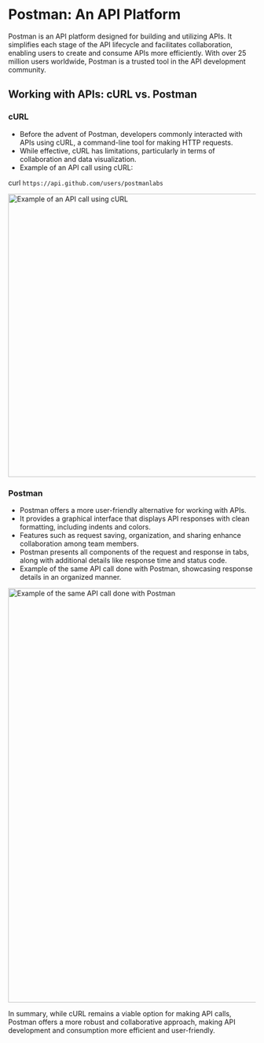 # Postman: An API Platform

Postman is an API platform designed for building and utilizing APIs. It simplifies each stage of the API lifecycle and facilitates collaboration, enabling users to create and consume APIs more efficiently. With over 25 million users worldwide, Postman is a trusted tool in the API development community.

## Working with APIs: cURL vs. Postman

### cURL
- Before the advent of Postman, developers commonly interacted with APIs using cURL, a command-line tool for making HTTP requests.
- While effective, cURL has limitations, particularly in terms of collaboration and data visualization.
- Example of an API call using cURL:

curl `https://api.github.com/users/postmanlabs`

<img width="576" alt="Example of an API call using cURL" src="https://github.com/niveditakaur/Postman-API-Fundamentals-Student-Expert-certification/assets/120108968/01f48d91-13b1-47dd-a368-2623337f35e5">

### Postman
- Postman offers a more user-friendly alternative for working with APIs.
- It provides a graphical interface that displays API responses with clean formatting, including indents and colors.
- Features such as request saving, organization, and sharing enhance collaboration among team members.
- Postman presents all components of the request and response in tabs, along with additional details like response time and status code.
- Example of the same API call done with Postman, showcasing response details in an organized manner.

<img width="843" alt="Example of the same API call done with Postman" src="https://github.com/niveditakaur/Postman-API-Fundamentals-Student-Expert-certification/assets/120108968/1492cc3f-e7e2-4cc0-ba01-803b8b598b52">

In summary, while cURL remains a viable option for making API calls, Postman offers a more robust and collaborative approach, making API development and consumption more efficient and user-friendly.
